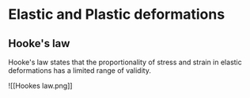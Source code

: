 # Elastic and Plastic deformations

## Hooke's law
Hooke's law states that the proportionality of stress and strain in elastic deformations has a limited range of validity.

![[Hookes law.png]]

